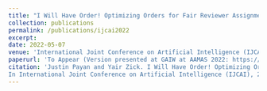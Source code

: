 ```yaml
---
title: "I Will Have Order! Optimizing Orders for Fair Reviewer Assignment"
collection: publications
permalink: /publications/ijcai2022
excerpt: 
date: 2022-05-07
venue: 'International Joint Conference on Artificial Intelligence (IJCAI)'
paperurl: 'To Appear (Version presented at GAIW at AAMAS 2022: https://drive.google.com/file/d/1FSbIbvkZi5ScOax5Tc2JxGdtSJnoEgcy/view)'
citation: 'Justin Payan and Yair Zick. I Will Have Order! Optimizing Orders for Fair Reviewer Assignment.
In International Joint Conference on Artificial Intelligence (IJCAI), 2022.'
---
```

